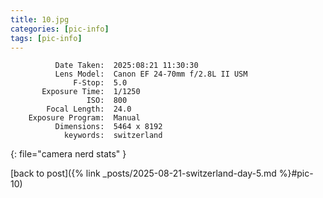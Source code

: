 ```yaml
---
title: 10.jpg
categories: [pic-info]
tags: [pic-info]
---
```


```text
          Date Taken:  2025:08:21 11:30:30
          Lens Model:  Canon EF 24-70mm f/2.8L II USM
              F-Stop:  5.0
       Exposure Time:  1/1250
                 ISO:  800
        Focal Length:  24.0
    Exposure Program:  Manual
          Dimensions:  5464 x 8192
            keywords:  switzerland
```
{: file="camera nerd stats" }

[back to post]({% link _posts/2025-08-21-switzerland-day-5.md %}#pic-10)